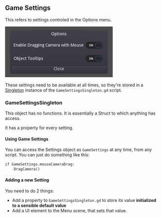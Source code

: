 ## Game Settings

This refers to settings controled in the Options menu.

![screenshot alt text](/docs/reference/images/options_menu.png)

These settings need to be available at all times, so they're stored in a [Singleton](https://docs.godotengine.org/en/3.5/tutorials/scripting/singletons_autoload.html) instance of the `GameSettingsSingleton.gd` script.

### GameSettingsSingleton

This object has no functions. It is essentially a Struct to which anything has access.

It has a property for every setting.

#### Using Game Settings

You can access the Settings object as `GameSettings` at any time, from any script. You can just do something like this:
```
if GameSettings.mouseCameraDrag:
	DragCamera()
```

#### Adding a new Setting

You need to do 2 things:
- Add a property to `GameSettingsSingleton.gd` to store its value **initialized to a sensible default value**
- Add a UI element to the Menu scene, that sets that value.